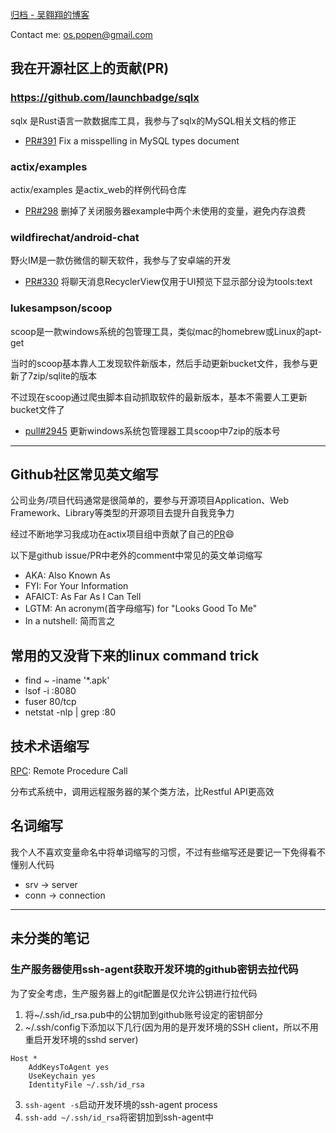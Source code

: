 [归档 - 吴翱翔的博客](/)

Contact me: os.popen@gmail.com

<!--
[我的简历](/redirect/resume.html)
原始博客站点：[pymongo.github.io](https://pymongo.github.io)
镜像1：[wuaoxiang.github.io](https://wuaoxiang.github.io)
镜像2：[aoxiangwu.github.io](https://aoxiangwu.github.io)
-->

## 我在开源社区上的贡献(PR)

### https://github.com/launchbadge/sqlx

sqlx 是Rust语言一款数据库工具，我参与了sqlx的MySQL相关文档的修正

- [PR#391](https://github.com/launchbadge/sqlx/pull/319) Fix a misspelling in MySQL types document

### actix/examples

actix/examples 是actix_web的样例代码仓库

- [PR#298](https://github.com/actix/examples/pull/298) 删掉了关闭服务器example中两个未使用的变量，避免内存浪费

### wildfirechat/android-chat

野火IM是一款仿微信的聊天软件，我参与了安卓端的开发

- [PR#330](https://github.com/wildfirechat/android-chat/pull/330) 将聊天消息RecyclerView仅用于UI预览下显示部分设为tools:text

### lukesampson/scoop

scoop是一款windows系统的包管理工具，类似mac的homebrew或Linux的apt-get

当时的scoop基本靠人工发现软件新版本，然后手动更新bucket文件，我参与更新了7zip/sqlite的版本

不过现在scoop通过爬虫脚本自动抓取软件的最新版本，基本不需要人工更新bucket文件了

- [pull#2945](https://github.com/lukesampson/scoop/pull/2945) 更新windows系统包管理器工具scoop中7zip的版本号

---

## Github社区常见英文缩写

公司业务/项目代码通常是很简单的，要参与开源项目Application、Web Framework、Library等类型的开源项目去提升自我竞争力

经过不断地学习我成功在actix项目组中贡献了自己的[PR](https://github.com/actix/examples/pull/298)😄

以下是github issue/PR中老外的comment中常见的英文单词缩写

- AKA: Also Known As
- FYI: For Your Information
- AFAICT: As Far As I Can Tell
- LGTM: An acronym(首字母缩写) for "Looks Good To Me"
- In a nutshell: 简而言之

## 常用的又没背下来的linux command trick

- find ~ -iname '*.apk'
- lsof -i :8080
- fuser 80/tcp
- netstat -nlp | grep :80

## 技术术语缩写

[RPC](https://zhuanlan.zhihu.com/p/36427583): Remote Procedure Call

分布式系统中，调用远程服务器的某个类方法，比Restful API更高效 

## 名词缩写

我个人不喜欢变量命名中将单词缩写的习惯，不过有些缩写还是要记一下免得看不懂别人代码

- srv -> server
- conn -> connection

---

## 未分类的笔记

### 生产服务器使用ssh-agent获取开发环境的github密钥去拉代码

为了安全考虑，生产服务器上的git配置是仅允许公钥进行拉代码

1. 将~/.ssh/id_rsa.pub中的公钥加到github账号设定的密钥部分
2. ~/.ssh/config下添加以下几行(因为用的是开发环境的SSH client，所以不用重启开发环境的sshd server)

```
Host *
	AddKeysToAgent yes
	UseKeychain yes
	IdentityFile ~/.ssh/id_rsa
```

3. `ssh-agent -s`启动开发环境的ssh-agent process
4. `ssh-add ~/.ssh/id_rsa`将密钥加到ssh-agent中
